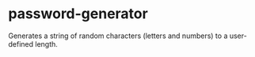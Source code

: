 # password-generator
Generates a string of random characters (letters and numbers) to a user-defined length.
